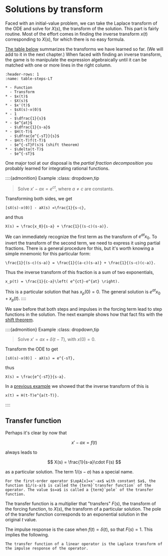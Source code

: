 # Solutions by transform

Faced with an initial-value problem, we can take the Laplace transform of the ODE and solve for $X(s)$, the transform of the solution. This part is fairly routine. Most of the effort comes in finding the inverse transform $x(t)$ corresponding to $X(s)$, for which there is no easy formula.

[The table below](table-steps-LT) summarizes the transforms we have learned so far. (We will add to it in the next chapter.) When faced with finding an inverse transform, the game is to manipulate the expression algebraically until it can be matched with one or more lines in the right column.

```{list-table} Laplace transforms (basic)
:header-rows: 1
:name: table-steps-LT

* - Function
  - Transform
* - $x(t)$
  - $X(s)$
* - $x'(t)$
  - $sX(s)-x(0)$
* - 1
  - $\dfrac{1}{s}$
* - $e^{at}$
  - $\dfrac{1}{s-a}$
* - $H(t-T)$
  - $\dfrac{e^{-sT}}{s}$
* - $H(t-T)f(t-T)$
  - $e^{-sT}F(s)$ (shift theorem)
* - $\delta(t-T)$
  - $e^{-sT}$
```

One major tool at our disposal is the *partial fraction decomposition* you probably learned for integrating rational functions.

::::{admonition} Example
:class: dropdown,tip

> Solve $x'-ax=e^{c t}$, where $a\neq c$ are constants.

Transforming both sides, we get

```{math}
[sX(s)-x(0)] - aX(s) =\frac{1}{s-c},
```

and thus

```{math}
X(s) = \frac{x_0}{s-a} + \frac{1}{(s-c)(s-a)}.
```

We can immediately recognize the first term as the transform of $e^{at}x_0$. To invert the transform of the second term, we need to express it using partial fractions. There is a general procedure for this, but it's worth knowing a simple mnemonic for this particular form:

```{math}
\frac{1}{(s-c)(s-a)} = \frac{1}{(a-c)(s-a)} + \frac{1}{(s-c)(c-a)}.
```

Thus the inverse transform of this fraction is a sum of two exponentials,

```{math}
x_p(t) = \frac{1}{c-a}\left( e^{ct}-e^{at} \right).
```

This is a particular solution that has $x_p(0)=0$. The general solution is $e^{at}x_0 + x_p(t)$.
::::

We saw before that both steps and impulses in the forcing term lead to step functions in the solution. The next example shows how that fact fits with the [shift theorem](theorem-steps=shift).

::::{admonition} Example
:class: dropdown,tip
> Solve $x'=ax + \delta(t-T)$, with $x(0)=0$.

Transform the ODE to get

```{math}
[sX(s)-x(0)] - aX(s) = e^{-sT},
```

thus

```{math}
X(s) = \frac{e^{-sT}}{s-a}.
```

In a [previous example](example-steps-shift) we showed that the inverse transform of this is 

```{math}
x(t) = H(t-T)e^{a(t-T)}.
```

::::

## Transfer function

Perhaps it's clear by now that

$$
x'-ax=f(t)
$$

always leads to

$$
X(s) = \frac{1}{s-a}\cdot F(s)
$$

as a particular solution. The term $1/(s-a)$ has a special name.

````{proof:definition} Transfer function, 1st order
For the first-order operator $\opA[x]=x'-ax$ with constant $a$, the function $1/(s-a)$ is called the {term}`transfer function` of the operator. The value $s=a$ is called a {term}`pole` of the transfer function.
````

The transfer function is a multiplier that "transfers" $F(s)$, the transform of the forcing function, to $X(s)$, the transform of a particular solution. The pole of the transfer function corresponds to an exponential solution in the original $t$ value.

The impulse response is the case when $f(t)=\delta(t)$, so that $F(s)=1$. This implies the following.

````{proof:theorem}
The transfer function of a linear operator is the Laplace transform of the impulse response of the operator.
````
